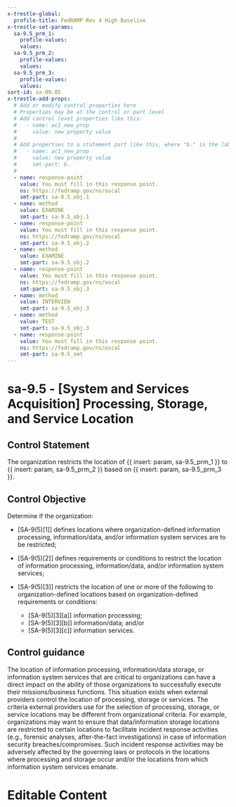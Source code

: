 ```yaml
---
x-trestle-global:
  profile-title: FedRAMP Rev 4 High Baseline
x-trestle-set-params:
  sa-9.5_prm_1:
    profile-values:
    values:
  sa-9.5_prm_2:
    profile-values:
    values:
  sa-9.5_prm_3:
    profile-values:
    values:
sort-id: sa-09.05
x-trestle-add-props:
  # Add or modify control properties here
  # Properties may be at the control or part level
  # Add control level properties like this:
  #   - name: ac1_new_prop
  #     value: new property value
  #
  # Add properties to a statement part like this, where "b." is the label of the target statement part
  #   - name: ac1_new_prop
  #     value: new property value
  #     smt-part: b.
  #
  - name: response-point
    value: You must fill in this response point.
    ns: https://fedramp.gov/ns/oscal
    smt-part: sa-9.5_obj.1
  - name: method
    value: EXAMINE
    smt-part: sa-9.5_obj.1
  - name: response-point
    value: You must fill in this response point.
    ns: https://fedramp.gov/ns/oscal
    smt-part: sa-9.5_obj.2
  - name: method
    value: EXAMINE
    smt-part: sa-9.5_obj.2
  - name: response-point
    value: You must fill in this response point.
    ns: https://fedramp.gov/ns/oscal
    smt-part: sa-9.5_obj.3
  - name: method
    value: INTERVIEW
    smt-part: sa-9.5_obj.3
  - name: method
    value: TEST
    smt-part: sa-9.5_obj.3
  - name: response-point
    value: You must fill in this response point.
    ns: https://fedramp.gov/ns/oscal
    smt-part: sa-9.5_smt
---
```


# sa-9.5 - \[System and Services Acquisition\] Processing, Storage, and Service Location

## Control Statement

The organization restricts the location of {{ insert: param, sa-9.5_prm_1 }} to {{ insert: param, sa-9.5_prm_2 }} based on {{ insert: param, sa-9.5_prm_3 }}.

## Control Objective

Determine if the organization:

- \[SA-9(5)[1]\] defines locations where organization-defined information processing, information/data, and/or information system services are to be restricted;

- \[SA-9(5)[2]\] defines requirements or conditions to restrict the location of information processing, information/data, and/or information system services;

- \[SA-9(5)[3]\] restricts the location of one or more of the following to organization-defined locations based on organization-defined requirements or conditions:

  - \[SA-9(5)[3][a]\] information processing;
  - \[SA-9(5)[3][b]\] information/data; and/or
  - \[SA-9(5)[3][c]\] information services.

## Control guidance

The location of information processing, information/data storage, or information system services that are critical to organizations can have a direct impact on the ability of those organizations to successfully execute their missions/business functions. This situation exists when external providers control the location of processing, storage or services. The criteria external providers use for the selection of processing, storage, or service locations may be different from organizational criteria. For example, organizations may want to ensure that data/information storage locations are restricted to certain locations to facilitate incident response activities (e.g., forensic analyses, after-the-fact investigations) in case of information security breaches/compromises. Such incident response activities may be adversely affected by the governing laws or protocols in the locations where processing and storage occur and/or the locations from which information system services emanate.

# Editable Content

<!-- Make additions and edits below -->
<!-- The above represents the contents of the control as received by the profile, prior to additions. -->
<!-- If the profile makes additions to the control, they will appear below. -->
<!-- The above markdown may not be edited but you may edit the content below, and/or introduce new additions to be made by the profile. -->
<!-- If there is a yaml header at the top, parameter values may be edited. Use --set-parameters to incorporate the changes during assembly. -->
<!-- The content here will then replace what is in the profile for this control, after running profile-assemble. -->
<!-- The added parts in the profile for this control are below.  You may edit them and/or add new ones. -->
<!-- Each addition must have a heading either of the form ## Control my_addition_name -->
<!-- or ## Part a. (where the a. refers to one of the control statement labels.) -->
<!-- "## Control" parts are new parts added after the statement part. -->
<!-- "## Part" parts are new parts added into the top-level statement part with that label. -->
<!-- Subparts may be added with nested hash levels of the form ### My Subpart Name -->
<!-- underneath the parent ## Control or ## Part being added -->
<!-- See https://ibm.github.io/compliance-trestle/tutorials/ssp_profile_catalog_authoring/ssp_profile_catalog_authoring for guidance. -->
